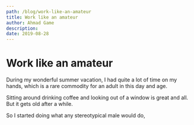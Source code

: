 ```yaml
---
path: /blog/work-like-an-amateur
title: Work like an amateur
author: Ahmad Game
description:
date: 2019-08-28
---
```


# Work like an amateur
During my wonderful summer vacation, I had quite a lot of time on my hands, which is a rare commodity for an adult in this day and age.  

Sitting around drinking coffee and looking out of a window is great and all. But it gets old after a while.  

So I started doing what any stereotypical male would do, 